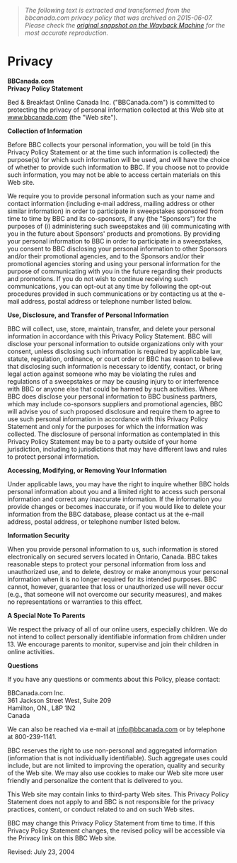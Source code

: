 > *The following text is extracted and transformed from the bbcanada.com privacy policy that was archived on 2015-06-07. Please check the [original snapshot on the Wayback Machine](https://web.archive.org/web/20150607144136id_/http%3A//www.bbcanada.com/bb_privacy.cfm) for the most accurate reproduction.*

# Privacy

**BBCanada.com**  
**Privacy Policy Statement**

Bed & Breakfast Online Canada Inc. ("BBCanada.com") is committed to protecting the privacy of personal information collected at this Web site at www.bbcanada.com (the "Web site").

**Collection of Information**

Before BBC collects your personal information, you will be told (in this Privacy Policy Statement or at the time such information is collected) the purpose(s) for which such information will be used, and will have the choice of whether to provide such information to BBC. If you choose not to provide such information, you may not be able to access certain materials on this Web site.

We require you to provide personal information such as your name and contact information (including e-mail address, mailing address or other similar information) in order to participate in sweepstakes sponsored from time to time by BBC and its co-sponsors, if any (the "Sponsors") for the purposes of (i) administering such sweepstakes and (ii) communicating with you in the future about Sponsors' products and promotions. By providing your personal information to BBC in order to participate in a sweepstakes, you consent to BBC disclosing your personal information to other Sponsors and/or their promotional agencies, and to the Sponsors and/or their promotional agencies storing and using your personal information for the purpose of communicating with you in the future regarding their products and promotions. If you do not wish to continue receiving such communications, you can opt-out at any time by following the opt-out procedures provided in such communications or by contacting us at the e-mail address, postal address or telephone number listed below.

**Use, Disclosure, and Transfer of Personal Information**

BBC will collect, use, store, maintain, transfer, and delete your personal information in accordance with this Privacy Policy Statement. BBC will disclose your personal information to outside organizations only with your consent, unless disclosing such information is required by applicable law, statute, regulation, ordinance, or court order or BBC has reason to believe that disclosing such information is necessary to identify, contact, or bring legal action against someone who may be violating the rules and regulations of a sweepstakes or may be causing injury to or interference with BBC or anyone else that could be harmed by such activities. Where BBC does disclose your personal information to BBC business partners, which may include co-sponsors suppliers and promotional agencies, BBC will advise you of such proposed disclosure and require them to agree to use such personal information in accordance with this Privacy Policy Statement and only for the purposes for which the information was collected. The disclosure of personal information as contemplated in this Privacy Policy Statement may be to a party outside of your home jurisdiction, including to jurisdictions that may have different laws and rules to protect personal information.

**Accessing, Modifying, or Removing Your Information**

Under applicable laws, you may have the right to inquire whether BBC holds personal information about you and a limited right to access such personal information and correct any inaccurate information. If the information you provide changes or becomes inaccurate, or if you would like to delete your information from the BBC database, please contact us at the e-mail address, postal address, or telephone number listed below.

**Information Security**

When you provide personal information to us, such information is stored electronically on secured servers located in Ontario, Canada. BBC takes reasonable steps to protect your personal information from loss and unauthorized use, and to delete, destroy or make anonymous your personal information when it is no longer required for its intended purposes. BBC cannot, however, guarantee that loss or unauthorized use will never occur (e.g., that someone will not overcome our security measures), and makes no representations or warranties to this effect.

**A Special Note To Parents**

We respect the privacy of all of our online users, especially children. We do not intend to collect personally identifiable information from children under 13. We encourage parents to monitor, supervise and join their children in online activities.

**Questions**

If you have any questions or comments about this Policy, please contact:

BBCanada.com Inc.  
361 Jackson Street West, Suite 209  
Hamilton, ON., L8P 1N2  
Canada

We can also be reached via e-mail at [info@bbcanada.com](mailto:info@bbcanada.com) or by telephone at 800-239-1141.

BBC reserves the right to use non-personal and aggregated information (information that is not individually identifiable). Such aggregate uses could include, but are not limited to improving the operation, quality and security of the Web site. We may also use cookies to make our Web site more user friendly and personalize the content that is delivered to you.

This Web site may contain links to third-party Web sites. This Privacy Policy Statement does not apply to and BBC is not responsible for the privacy practices, content, or conduct related to and on such Web sites.

BBC may change this Privacy Policy Statement from time to time. If this Privacy Policy Statement changes, the revised policy will be accessible via the Privacy link on this BBC Web site.

Revised: July 23, 2004
